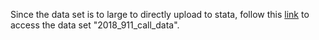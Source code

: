 Since the data set is to large to directly upload to stata, follow this [link](https://sumailsyr-my.sharepoint.com/:u:/g/personal/regaudre_syr_edu/EXCDRPvZdnBGuYmW33UxqY4BPLm81O8oR00SjjUonqOYqw?e=OSbpEa) to access the data set "2018_911_call_data".
